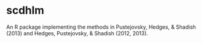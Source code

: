 scdhlm
======

An R package implementing the methods in Pustejovsky, Hedges, &amp; Shadish (2013) and Hedges, Pustejovsky, &amp; Shadish (2012, 2013).
